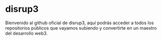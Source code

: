 # disrup3

Bienvenido al github oficial de disrup3, aquí podrás acceder a todos los repositorios públicos que vayamos subiendo y convertirte en un maestro del desarrollo web3.
